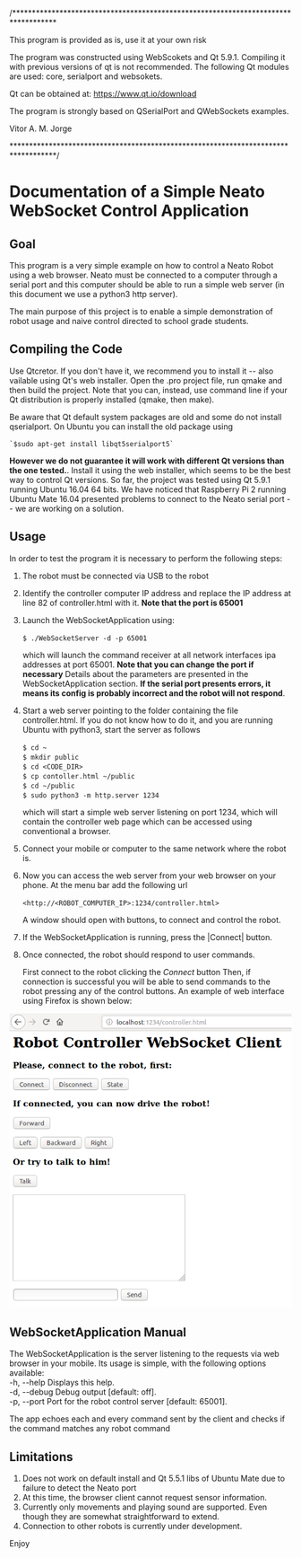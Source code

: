 /***********************************************************************************

This program is provided as is, use it at your own risk

The program was constructed using WebScokets and Qt 5.9.1. Compiling
it with previous versions of qt is not recommended. The following Qt
modules are used: core, serialport and websokets.

Qt can be obtained at: <https://www.qt.io/download>

The program is strongly based on QSerialPort and QWebSockets examples.

Vitor A. M. Jorge

***********************************************************************************/

# Documentation of a Simple Neato WebSocket Control Application

## Goal

This program is a very simple example on how to control a Neato Robot using a web browser. Neato must be connected to a computer through a serial port and this computer should be able to run a simple web server (in this document we use a python3 http server).  

The main purpose of this project is to enable a simple demonstration of robot usage and naive control directed to school grade students.  

## Compiling the Code

Use Qtcretor. If you don't have it, we recommend you to install it --  also vailable using Qt's web installer. Open the .pro project file, run qmake and then build the project. Note that you can, instead, use command line if your Qt distribution is properly installed (qmake, then make). 

Be aware that Qt default system packages are old and some do not install qserialport. On Ubuntu you can install the old package using   

    `$sudo apt-get install libqt5serialport5`  

__However we do not guarantee it will work with different Qt versions than the one tested.__. Install it using the web installer, which seems to be the best way to control Qt versions.  So far, the project was tested using Qt 5.9.1 running Ubuntu 16.04 64 bits. We have noticed that Raspberry Pi 2 running Ubuntu Mate 16.04 presented problems to connect to the Neato serial port -- we are working on a solution.   

## Usage

In order to test the program it is necessary to perform the following steps:  

1. The robot must be connected via USB to the robot  

2. Identify the controller computer IP address and replace the IP address at line 82 of controller.html with it. __Note that the port is 65001__  

4. Launch the WebSocketApplication using:  

    `$ ./WebSocketServer -d -p 65001`  

   which will launch the command receiver at all network interfaces ipa addresses at port 65001. __Note that you can change the port if necessary__ Details about the parameters are presented in the WebSocketApplication section.  __If the serial port presents errors, it means its config is probably incorrect and the robot will not respond__.  


5. Start a web server pointing to the folder containing the file controller.html. If you do not know how to do it, and you are running Ubuntu with python3, start the server as follows  

    `$ cd ~`  
    `$ mkdir public`  
    `$ cd <CODE_DIR>`  
    `$ cp contoller.html ~/public`  
    `$ cd ~/public`  
    `$ sudo python3 -m http.server 1234`  

   which will start a simple web server listening on port 1234, which will contain the controller web page which can be accessed using conventional a browser.  

6. Connect your mobile or computer to the same network where the robot is.  
7. Now you can access the web server from your web browser on your phone. At the menu bar add the following url  

    `<http://<ROBOT_COMPUTER_IP>:1234/controller.html>`  

   A window should open with buttons, to connect and control the robot.  

8. If the WebSocketApplication is running, press the |Connect| button.  
9. Once connected, the robot should respond to user commands.  

   First connect to the robot clicking the *Connect* button Then, if connection is successful you will be able to send commands to the robot pressing any of the control buttons. An example of web interface using Firefox is shown below:  

![alt text](https://raw.githubusercontent.com/vitoramj/SimpleRobotWebRemote/master/ScreenShot.png)  


## WebSocketApplication Manual

The WebSocketApplication is the server listening to the requests via web browser in your mobile. Its usage is simple, with the following options available:  
    -h, --help         Displays this help.  
    -d, --debug        Debug output [default: off].  
    -p, --port <port>  Port for the robot control server [default: 65001].  

The app echoes each and every command sent by the client and checks if the command matches any robot command  


## Limitations  

1. Does not work on default install and Qt 5.5.1 libs of Ubuntu Mate due to failure to detect the Neato port  
2. At this time, the browser client cannot request sensor information.  
3. Currently only movements and playing sound are supported. Even though they are somewhat straightforward to extend.  
4. Connection to other robots is currently under development.  

Enjoy  

